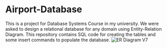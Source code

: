 # Airport-Database
This is a project for Database Systems Course in my university. We were asked to design a relational database for any domain using Entity-Relation Diagram.
This repository contains SQL code for creating the tables and some insert commands to populate the database.
![ER Diagram V7](https://github.com/AbdoSalah22/Airport-Database/assets/94136052/7d260fa6-5db8-4c7d-88c6-c347147b9dbd)
